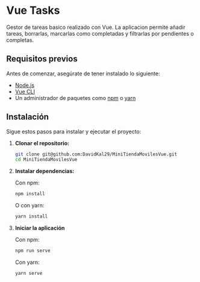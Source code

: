 # Vue Tasks

Gestor de tareas basico realizado con Vue. La aplicacion permite añadir tareas, borrarlas, marcarlas como completadas y filtrarlas por pendientes o completas.

## Requisitos previos

Antes de comenzar, asegúrate de tener instalado lo siguiente:

- [Node.js](https://nodejs.org/) 
- [Vue CLI](https://cli.vuejs.org/) 
- Un administrador de paquetes como [npm](https://www.npmjs.com/) o [yarn](https://yarnpkg.com/)

## Instalación

Sigue estos pasos para instalar y ejecutar el proyecto:

1. **Clonar el repositorio:**

   ```bash
   git clone git@github.com:DavidKal29/MiniTiendaMovilesVue.git
   cd MiniTiendaMovilesVue
   ```

2. **Instalar dependencias:**

   Con npm:

   ```bash
   npm install
   ```

   O con yarn:

   ```bash
   yarn install
   ```

3. **Iniciar la aplicación**

   Con npm:

   ```bash
   npm run serve
   ```

   Con yarn:

   ```bash
   yarn serve
   ```